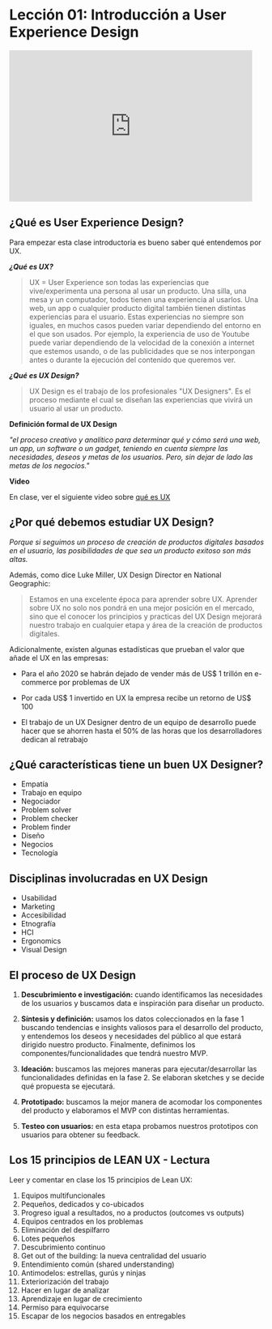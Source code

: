 # Lección 01: Introducción a User Experience Design

<iframe src="https://docs.google.com/presentation/d/e/2PACX-1vTCnLlcFGKw7vJuHg3Bn0sWko8L-pEg7wHOJ8CB_K54FY10yKcovGX76Sp7_CB3KZ9tJXSRRgmrqBTb/embed?start=false&loop=true&delayms=3000" frameborder="0" width="480" height="299" allowfullscreen="true" mozallowfullscreen="true" webkitallowfullscreen="true"></iframe>


## ¿Qué es User Experience Design?

Para empezar esta clase introductoria es bueno saber qué entendemos por UX. 


<!--- Slide 2 --->

***¿Qué es UX?***
> UX = User Experience son todas las experiencias que vive/experimenta una persona al usar un producto. Una silla, una mesa y un computador, todos tienen una experiencia al usarlos. 
> Una web, un app o cualquier producto digital también tienen distintas experiencias para el usuario. Estas experiencias no siempre son iguales, en muchos casos pueden variar dependiendo del entorno en el que son usados. Por ejemplo, la experiencia de uso de Youtube puede variar dependiendo de la velocidad de la conexión a internet que estemos usando, o de las publicidades que se nos interpongan antes o durante la ejecución del contenido que queremos ver.

<!--- Slide 3 --->

***¿Qué es UX Design?***

> UX Design es el trabajo de los profesionales "UX Designers". Es el proceso mediante el cual se diseñan las experiencias que vivirá un usuario al usar un producto. 

<!--- Slide 4 --->

**Definición formal de UX Design** 

*"el proceso creativo y analítico para determinar qué y cómo será una web, un app, un software o un gadget, teniendo en cuenta siempre las necesidades, deseos y metas de los usuarios. Pero, sin dejar de lado las metas de los negocios."* 

**Video**

En clase, ver el siguiente video sobre [qué es UX](https://generalassembly.wistia.com/medias/k97v3wng8m)
<!--- Slide 5 --->
<!--- Slide 6 --->
<!--- Slide 7 --->
<!--- Slide 8 --->
<!--- Slide 9 --->

## ¿Por qué debemos estudiar UX Design?

_Porque si seguimos un proceso de creación de productos digitales basados en el usuario, las posibilidades de que sea un producto exitoso son más altas._

Además, como dice Luke Miller, UX Design Director en National Geographic: 

> Estamos en una excelente época para aprender sobre UX. Aprender sobre UX no solo nos pondrá en una mejor posición en el mercado, sino que el conocer los principios y practicas del UX Design mejorará nuestro trabajo en cualquier etapa y área de la creación de productos digitales.

Adicionalmente, existen algunas estadísticas que prueban el valor que añade el UX en las empresas:

- Para el año 2020 se habrán dejado de vender más de US\$ 1 trillón en e-commerce por problemas de UX

- Por cada US\$ 1 invertido en UX la empresa recibe un retorno de US\$ 100

- El trabajo de un UX Designer dentro de un equipo de desarrollo puede hacer que se ahorren hasta el 50% de las horas que los desarrolladores dedican al retrabajo


## ¿Qué características tiene un buen UX Designer?

* Empatía
* Trabajo en equipo
* Negociador
* Problem solver
* Problem checker
* Problem finder
* Diseño
* Negocios
* Tecnología

## Disciplinas involucradas en UX Design

* Usabilidad
* Marketing
* Accesibilidad
* Etnografía
* HCI
* Ergonomics
* Visual Design

## El proceso de UX Design

1. **Descubrimiento e investigación:** cuando identificamos las necesidades de los usuarios y buscamos data e inspiración para diseñar un producto.
2. **Síntesis y definición:** usamos los datos coleccionados en la fase 1 buscando tendencias e insights valiosos para el desarrollo del producto, y entendemos los deseos y necesidades del público al que estará dirigido nuestro producto. Finalmente, definimos los componentes/funcionalidades que tendrá nuestro MVP.

3. **Ideación:** buscamos las mejores maneras para ejecutar/desarrollar las funcionalidades definidas en la fase 2. Se elaboran sketches y se decide qué propuesta se ejecutará.

4. **Prototipado:** buscamos la mejor manera de acomodar los componentes del producto y elaboramos el MVP con distintas herramientas.

5. **Testeo con usuarios:** en esta etapa probamos nuestros prototipos con usuarios para obtener su feedback.

## Los 15 principios de LEAN UX - Lectura

Leer y comentar en clase los 15 principios de Lean UX:

1. Equipos multifuncionales
2. Pequeños, dedicados y co-ubicados
3. Progreso igual a resultados, no a productos (outcomes vs outputs)
4. Equipos centrados en los problemas
5. Eliminación del despilfarro
6. Lotes pequeños
7. Descubrimiento continuo
8. Get out of the building: la nueva centralidad del usuario
9. Entendimiento común (shared understanding)
10. Antimodelos: estrellas, gurús y ninjas
11. Exteriorización del trabajo
12. Hacer en lugar de analizar
13. Aprendizaje en lugar de crecimiento
14. Permiso para equivocarse
15. Escapar de los negocios basados en entregables